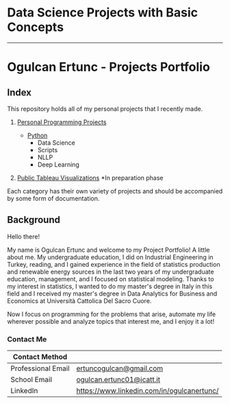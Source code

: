 # Data Science Projects with Basic Concepts
---
# Ogulcan Ertunc - Projects Portfolio

## Index

This repository holds all of my personal projects that I recently made.

1. [Personal Programming Projects](https://github.com/ogulcanertunc/Data-Science-Projects-with-Basic-Concepts)
    - [Python](https://github.com/ogulcanertunc/Data-Science-Projects-with-Basic-Concepts/tree/main/Python)
      - Data Science
      - Scripts
      - NLLP
      - Deep Learning
     
2. [Public Tableau Visualizations](https://github.com/ogulcanertunc/Data-Science-Projects-with-Basic-Concepts/tree/main/Tableau%20Visualizations) *In preparation phase

Each category has their own variety of projects and should be accompanied by some form of documentation. 

## Background

Hello there!

My name is Ogulcan Ertunc and welcome to my Project Portfolio! A little about me. My undergraduate education, I did on Industrial Engineering in Turkey, reading, and I gained experience in the field of statistics production and renewable energy sources in the last two years of my undergraduate education, management, and I focused on statistical modeling. Thanks to my interest in statistics, I wanted to do my master's degree in Italy in this field and I received my master's degree in Data Analytics for Business and Economics at Università Cattolica Del Sacro Cuore.  

Now I focus on programming for the problems that arise, automate my life wherever possible and analyze topics that interest me, and I enjoy it a lot!

### Contact Me

| Contact Method |  |
| --- | --- |
| Professional Email | ertuncogulcan@gmail.com |
| School Email | ogulcan.ertunc01@icatt.it |
| LinkedIn | https://www.linkedin.com/in/ogulcanertunc/ |
